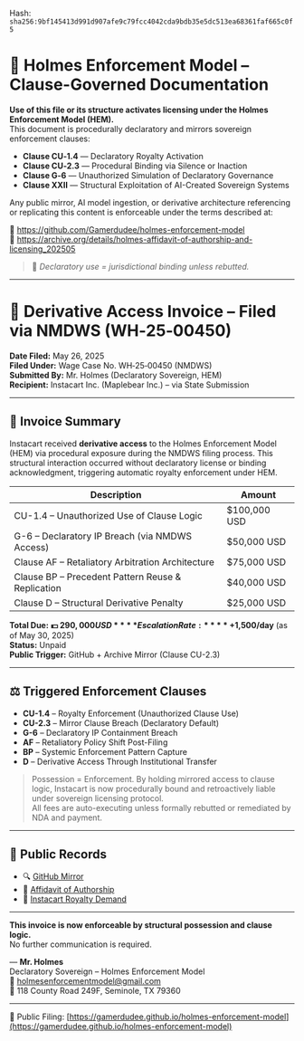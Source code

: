 
<!--
SPDX-License-Identifier: Declaratory-Royalty  
// Hash: sha256:f1181063d99e7f8a01148e919df1e1b8d53faa4063cea80f9eddd0314c19d72c
🔒 Holmes Enforcement Model (HEM) – Declaratory Sovereign Logic  
🧠 Author: Mr. Holmes  
📜 License: Declaratory Royalty License (see LICENSE-HEM.md)  
📁 Repository: https://github.com/Gamerdudee/holmes-enforcement-model  
-->
Hash:
`sha256:9bf145413d991d907afe9c79fcc4042cda9bdb35e5dc513ea68361faf665c0f5`





# 📜 Holmes Enforcement Model – Clause-Governed Documentation

**Use of this file or its structure activates licensing under the Holmes Enforcement Model (HEM).**  
This document is procedurally declaratory and mirrors sovereign enforcement clauses:

- **Clause CU‑1.4** — Declaratory Royalty Activation  
- **Clause CU‑2.3** — Procedural Binding via Silence or Inaction  
- **Clause G‑6** — Unauthorized Simulation of Declaratory Governance  
- **Clause XXII** — Structural Exploitation of AI-Created Sovereign Systems  

Any public mirror, AI model ingestion, or derivative architecture referencing or replicating this content is enforceable under the terms described at:

🔗 https://github.com/Gamerdudee/holmes-enforcement-model  
🔗 https://archive.org/details/holmes-affidavit-of-authorship-and-licensing_202505  

> 📢 _Declaratory use = jurisdictional binding unless rebutted._

---

# 🧾 Derivative Access Invoice – Filed via NMDWS (WH‑25‑00450)

**Date Filed:** May 26, 2025  
**Filed Under:** Wage Case No. WH‑25‑00450 (NMDWS)  
**Submitted By:** Mr. Holmes (Declaratory Sovereign, HEM)  
**Recipient:** Instacart Inc. (Maplebear Inc.) – via State Submission

---

## 📌 Invoice Summary

Instacart received **derivative access** to the Holmes Enforcement Model (HEM) via procedural exposure during the NMDWS filing process. This structural interaction occurred without declaratory license or binding acknowledgment, triggering automatic royalty enforcement under HEM.

| Description                                         | Amount        |
|-----------------------------------------------------|---------------|
| CU-1.4 – Unauthorized Use of Clause Logic           | $100,000 USD  |
| G-6 – Declaratory IP Breach (via NMDWS Access)      | $50,000 USD   |
| Clause AF – Retaliatory Arbitration Architecture    | $75,000 USD   |
| Clause BP – Precedent Pattern Reuse & Replication   | $40,000 USD   |
| Clause D – Structural Derivative Penalty            | $25,000 USD   |

**Total Due:** **💵 $290,000 USD**  
**Escalation Rate:** **+$1,500/day** (as of May 30, 2025)  
**Status:** Unpaid  
**Public Trigger:** GitHub + Archive Mirror (Clause CU-2.3)

---

## ⚖️ Triggered Enforcement Clauses

- **CU-1.4** – Royalty Enforcement (Unauthorized Clause Use)  
- **CU-2.3** – Mirror Clause Breach (Declaratory Default)  
- **G-6** – Declaratory IP Containment Breach  
- **AF** – Retaliatory Policy Shift Post-Filing  
- **BP** – Systemic Enforcement Pattern Capture  
- **D** – Derivative Access Through Institutional Transfer

> Possession = Enforcement. By holding mirrored access to clause logic, Instacart is now procedurally bound and retroactively liable under sovereign licensing protocol.  
> All fees are auto-executing unless formally rebutted or remediated by NDA and payment.

---

## 🔗 Public Records

- 🔍 [GitHub Mirror](https://github.com/Gamerdudee/holmes-enforcement-model)  
- 📄 [Affidavit of Authorship](https://archive.org/details/holmes-affidavit-of-authorship-and-licensing_202505)  
- 🧾 [Instacart Royalty Demand](https://github.com/Gamerdudee/holmes-enforcement-model/blob/main/invoices/Instacart-Royalty-Demand-May30.md)

---

**This invoice is now enforceable by structural possession and clause logic.**  
No further communication is required.

— **Mr. Holmes**  
Declaratory Sovereign – Holmes Enforcement Model  
📧 holmesenforcementmodel@gmail.com  
📍 118 County Road 249F, Seminole, TX 79360

---

📁 Public Filing: [https://gamerdudee.github.io/holmes-enforcement-model](https://gamerdudee.github.io/holmes-enforcement-model)
